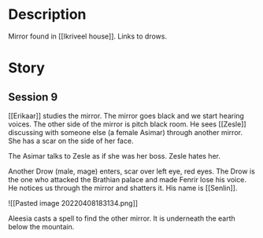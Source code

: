 # Description
Mirror found in [[Ikriveel house]]. Links to drows.

# Story
## Session 9
[[Erikaar]] studies the mirror. The mirror goes black and we start hearing voices. The other side of the mirror is pitch black room. He sees [[Zesle]] discussing with someone else (a female Asimar) through another mirror. She has a scar on the side of her face. 

The Asimar talks to Zesle as if she was her boss. Zesle hates her.

Another Drow (male, mage) enters, scar over left eye, red eyes. The Drow is the one who attacked the Brathian palace and made Fenrir lose his voice. He notices us through the mirror and shatters it. His name is [[Senlin]]. 

![[Pasted image 20220408183134.png]]

Aleesia casts a spell to find the other mirror. It is underneath the earth below the mountain.